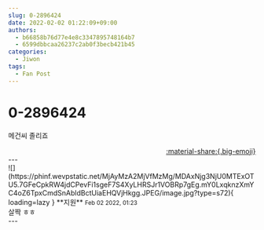 ```yaml
---
slug: 0-2896424
date: 2022-02-02 01:22:09+09:00
authors:
  - b66858b76d77e4e8c3347895748164b7
  - 6599dbbcaa26237c2ab0f3becb421b45
categories:
  - Jiwon
tags:
  - Fan Post
---
```


# 0-2896424

<div class="post-container" markdown="1">
<div class="content-container md-sidebar__scrollwrap" markdown="1">

메건씨 졸리죠

</div>
</div>

<div style="text-align: right;" markdown="1">
<a href="https://weverse.io/fromis9/fanpost/0-2896424" style="text-align: right;">:material-share:{.big-emoji}</a>
</div>
---

<div class="comments-container md-sidebar__scrollwrap" markdown="1">
<div class="comment" markdown="1">
<div class='id-container' markdown="1">
![](https://phinf.wevpstatic.net/MjAyMzA2MjVfMzMg/MDAxNjg3NjU0MTExOTU5.7GFeCpkRW4jdCPevFi1sgeF7S4XyLHRSJr1VOBRp7gEg.mY0LxqknzXmYC4oZ6TpxCmdSnAbldBctUiaEHQVjHkgg.JPEG/image.jpg?type=s72){ loading=lazy }
**<span class="artist">지원</span>** <small>Feb 02 2022, 01:23</small><br>
</div>
<div class='comment-body' markdown="1">
살짝 ㅎㅎ
</div>
</div>
</div>
---
